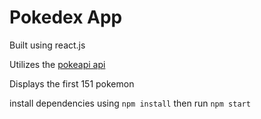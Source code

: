 # Pokedex App

Built using react.js

Utilizes the [pokeapi api](https://pokeapi.co/)

Displays the first 151 pokemon

install dependencies using `npm install`
then run `npm start`
